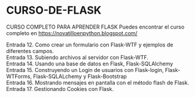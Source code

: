 # CURSO-DE-FLASK
CURSO COMPLETO PARA APRENDER FLASK
Puedes encontrar el curso completo en https://novatilloenpython.blogspot.com/

Entrada 12. Como crear un formulario con Flask-WTF y ejemplos de diferentes campos.<br />
Entrada 13. Subiendo archivos al servidor con Flask-WTF.<br />
Entrada 14. Usando una base de datos en Flask, Flask-SQLAlchemy<br />
Entrada 15. Construyendo un Login de usuarios con Flask-login, Flask-WTForms, Flask-SQLALchemy y Flask-Bootstrap<br />
Entrada 16. Mostrando mensajes en pantalla con el método flash de Flask.<br />
Entrada 17. Gestionando Cookies con Flask.
